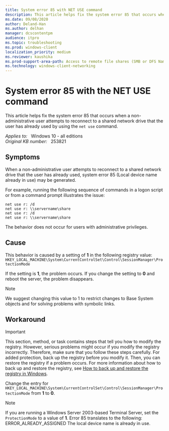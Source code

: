 ```yaml
---
title: System error 85 with NET USE command
description: This article helps fix the system error 85 that occurs when a non-administrative user attempts to reconnect to a shared network drive that the user has already used by using the net use command.
ms.date: 09/08/2020
author: Deland-Han
ms.author: delhan
manager: dcscontentpm
audience: itpro
ms.topic: troubleshooting
ms.prod: windows-client
localization_priority: medium
ms.reviewer: kaushika
ms.prod-support-area-path: Access to remote file shares (SMB or DFS Namespace)
ms.technology: windows-client-networking
---
```

# System error 85 with the NET USE command

This article helps fix the system error 85 that occurs when a non-administrative user attempts to reconnect to a shared network drive that the user has already used by using the `net use` command.

_Applies to:_ &nbsp; Windows 10 - all editions  
_Original KB number:_ &nbsp; 253821

## Symptoms

When a non-administrative user attempts to reconnect to a shared network drive that the user has already used, system error 85 (Local device name already in use) may be generated.

For example, running the following sequence of commands in a logon script or from a command prompt illustrates the issue:

```console
net use r: /d
net use r: \\servername\share
net use r: /d
net use r: \\servername\share
```

The behavior does not occur for users with administrative privileges.

## Cause

This behavior is caused by a setting of **1** in the following registry value:  
`HKEY_LOCAL_MACHINE\System\CurrentControlSet\Control\SessionManager\ProtectionMode`

If the setting is **1**, the problem occurs. If you change the setting to **0** and reboot the server, the problem disappears.

> [!NOTE]
> We suggest changing this value to 1 to restrict changes to Base System objects and for solving problems with symbolic links.

## Workaround

> [!IMPORTANT]
> This section, method, or task contains steps that tell you how to modify the registry. However, serious problems might occur if you modify the registry incorrectly. Therefore, make sure that you follow these steps carefully. For added protection, back up the registry before you modify it. Then, you can restore the registry if a problem occurs. For more information about how to back up and restore the registry, see [How to back up and restore the registry in Windows](https://support.microsoft.com/help/322756).

Change the entry for `HKEY_LOCAL_MACHINE\System\CurrentControlSet\Control\SessionManager\ProtectionMode` from **1** to **0**.

> [!NOTE]
> If you are running a Windows Server 2003-based Terminal Server, set the `ProtectionMode` to a value of **1**. Error 85 translates to the following:  
> ERROR_ALREADY_ASSIGNED The local device name is already in use.
